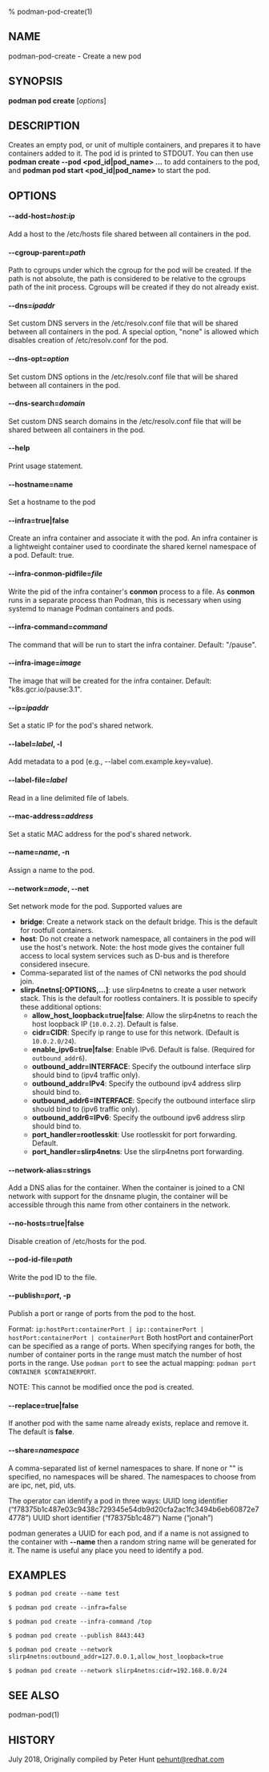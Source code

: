 % podman-pod-create(1)

## NAME
podman\-pod\-create - Create a new pod

## SYNOPSIS
**podman pod create** [*options*]

## DESCRIPTION

Creates an empty pod, or unit of multiple containers, and prepares it to have
containers added to it. The pod id is printed to STDOUT. You can then use
**podman create --pod \<pod_id|pod_name\> ...** to add containers to the pod, and
**podman pod start \<pod_id|pod_name\>** to start the pod.

## OPTIONS

#### **\-\-add-host**=_host_:_ip_

Add a host to the /etc/hosts file shared between all containers in the pod.

#### **\-\-cgroup-parent**=*path*

Path to cgroups under which the cgroup for the pod will be created. If the path is not absolute, the path is considered to be relative to the cgroups path of the init process. Cgroups will be created if they do not already exist.

#### **\-\-dns**=*ipaddr*

Set custom DNS servers in the /etc/resolv.conf file that will be shared between all containers in the pod. A special option, "none" is allowed which disables creation of /etc/resolv.conf for the pod.

#### **\-\-dns-opt**=*option*

Set custom DNS options in the /etc/resolv.conf file that will be shared between all containers in the pod.

#### **\-\-dns-search**=*domain*

Set custom DNS search domains in the /etc/resolv.conf file that will be shared between all containers in the pod.

#### **\-\-help**

Print usage statement.

#### **\-\-hostname**=name

Set a hostname to the pod

#### **\-\-infra**=**true**|**false**

Create an infra container and associate it with the pod. An infra container is a lightweight container used to coordinate the shared kernel namespace of a pod. Default: true.

#### **\-\-infra-conmon-pidfile**=*file*

Write the pid of the infra container's **conmon** process to a file. As **conmon** runs in a separate process than Podman, this is necessary when using systemd to manage Podman containers and pods.

#### **\-\-infra-command**=*command*

The command that will be run to start the infra container. Default: "/pause".

#### **\-\-infra-image**=*image*

The image that will be created for the infra container. Default: "k8s.gcr.io/pause:3.1".

#### **\-\-ip**=*ipaddr*

Set a static IP for the pod's shared network.

#### **\-\-label**=*label*, **-l**

Add metadata to a pod (e.g., --label com.example.key=value).

#### **\-\-label-file**=*label*

Read in a line delimited file of labels.

#### **\-\-mac-address**=*address*

Set a static MAC address for the pod's shared network.

#### **\-\-name**=*name*, **-n**

Assign a name to the pod.

#### **\-\-network**=*mode*, **\-\-net**

Set network mode for the pod. Supported values are
- **bridge**: Create a network stack on the default bridge. This is the default for rootfull containers.
- **host**: Do not create a network namespace, all containers in the pod will use the host's network. Note: the host mode gives the container full access to local system services such as D-bus and is therefore considered insecure.
- Comma-separated list of the names of CNI networks the pod should join.
- **slirp4netns[:OPTIONS,...]**: use slirp4netns to create a user network stack.  This is the default for rootless containers.  It is possible to specify these additional options:
  - **allow_host_loopback=true|false**: Allow the slirp4netns to reach the host loopback IP (`10.0.2.2`). Default is false.
  - **cidr=CIDR**: Specify ip range to use for this network. (Default is `10.0.2.0/24`).
  - **enable_ipv6=true|false**: Enable IPv6. Default is false. (Required for `outbound_addr6`).
  - **outbound_addr=INTERFACE**: Specify the outbound interface slirp should bind to (ipv4 traffic only).
  - **outbound_addr=IPv4**: Specify the outbound ipv4 address slirp should bind to.
  - **outbound_addr6=INTERFACE**: Specify the outbound interface slirp should bind to (ipv6 traffic only).
  - **outbound_addr6=IPv6**: Specify the outbound ipv6 address slirp should bind to.
  - **port_handler=rootlesskit**: Use rootlesskit for port forwarding. Default.
  - **port_handler=slirp4netns**: Use the slirp4netns port forwarding.

#### **\-\-network-alias**=strings

Add a DNS alias for the container. When the container is joined to a CNI network with support for the dnsname plugin, the container will be accessible through this name from other containers in the network.

#### **\-\-no-hosts**=**true**|**false**

Disable creation of /etc/hosts for the pod.

#### **\-\-pod-id-file**=*path*

Write the pod ID to the file.

#### **\-\-publish**=*port*, **-p**

Publish a port or range of ports from the pod to the host.

Format: `ip:hostPort:containerPort | ip::containerPort | hostPort:containerPort | containerPort`
Both hostPort and containerPort can be specified as a range of ports.
When specifying ranges for both, the number of container ports in the range must match the number of host ports in the range.
Use `podman port` to see the actual mapping: `podman port CONTAINER $CONTAINERPORT`.

NOTE: This cannot be modified once the pod is created.

#### **\-\-replace**=**true**|**false**

If another pod with the same name already exists, replace and remove it.  The default is **false**.

#### **\-\-share**=*namespace*

A comma-separated list of kernel namespaces to share. If none or "" is specified, no namespaces will be shared. The namespaces to choose from are ipc, net, pid, uts.

The operator can identify a pod in three ways:
UUID long identifier (“f78375b1c487e03c9438c729345e54db9d20cfa2ac1fc3494b6eb60872e74778”)
UUID short identifier (“f78375b1c487”)
Name (“jonah”)

podman generates a UUID for each pod, and if a name is not assigned
to the container with **\-\-name** then a random string name will be generated
for it. The name is useful any place you need to identify a pod.

## EXAMPLES

```
$ podman pod create --name test

$ podman pod create --infra=false

$ podman pod create --infra-command /top

$ podman pod create --publish 8443:443

$ podman pod create --network slirp4netns:outbound_addr=127.0.0.1,allow_host_loopback=true

$ podman pod create --network slirp4netns:cidr=192.168.0.0/24
```

## SEE ALSO
podman-pod(1)

## HISTORY
July 2018, Originally compiled by Peter Hunt <pehunt@redhat.com>
